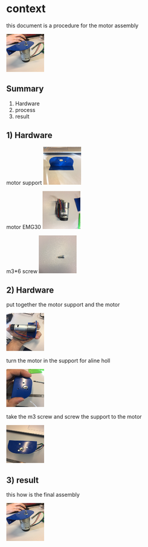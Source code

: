 # context

this document is a procedure for the motor assembly

<img src="./picture/assembly_motor_assembly4.jpg" width="100px" height="100px"/>

## Summary
1. Hardware
2. process
3. result

## 1) Hardware
motor support
<img src="./picture/piece_support.jpg" width="100px" height="100px"/>

motor EMG30
<img src="./picture/piece_motor.jpg" width="100px" height="100px"/>

m3*6 screw
<img src="./picture/piece_vis m3x6.jpg" width="100px" height="100px"/>

## 2) Hardware
put together the motor support and the motor

<img src="./picture/assembly_motor_assembly1.jpg" width="100px" height="100px"/>

turn the motor in the support for aline holl

<img src="./picture/assembly_motor_assembly2.jpg" width="100px" height="100px"/>

take the m3 screw and screw the support to the motor

<img src="./picture/assembly_motor_assembly3.jpg" width="100px" height="100px"/>

## 3) result

this how is the final assembly

<img src="./picture/assembly_motor_assembly4.jpg" width="100px" height="100px"/>